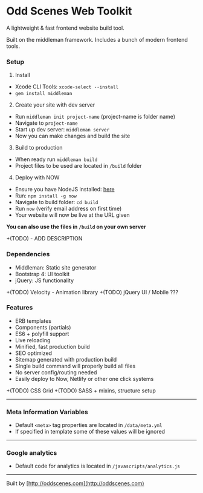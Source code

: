 # Odd Scenes Web Toolkit

A lightweight & fast frontend website build tool.

Built on the middleman framework. Includes a bunch of modern frontend tools.

### Setup
1) Install
- Xcode CLI Tools: `xcode-select --install`
- `gem install middleman`
2) Create your site with dev server
- Run `middleman init project-name` (project-name is folder name)
- Navigate to `project-name`
- Start up dev server: `middleman server`
- Now you can make changes and build the site
3) Build to production
- When ready run `middleman build`
- Project files to be used are located in `/build` folder
4) Deploy with NOW
- Ensure you have NodeJS installed: [here](https://nodejs.org/en/download/)
- Run: `npm install -g now`
- Navigate to build folder: `cd build`
- Run `now` (verify email address on first time)
- Your website will now be live at the URL given

__You can also use the files in `/build` on your own server__


+(TODO) - ADD DESCRIPTION

### Dependencies

- Middleman: Static site generator
- Bootstrap 4: UI toolkit
- jQuery: JS functionality

+(TODO) Velocity - Animation library
+(TODO) jQuery UI / Mobile ???


### Features

- ERB templates
- Components (partials)
- ES6 + polyfill support
- Live reloading
- Minified, fast production build
- SEO optimized
- Sitemap generated with production build
- Single build command will properly build all files
- No server config/routing needed
- Easily deploy to Now, Netlify or other one click systems

+(TODO) CSS Grid
+(TODO) SASS + mixins, structure setup

---

### Meta Information Variables

- Default `<meta>` tag properties are located in `/data/meta.yml`
- If specified in template some of these values will be ignored

---

### Google analytics

- Default code for analytics is located in `/javascripts/analytics.js`

---

Built by [http://oddscenes.com](http://oddscenes.com)